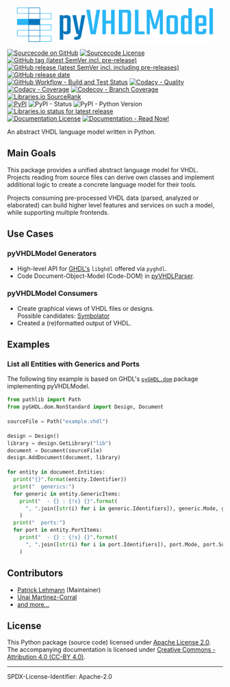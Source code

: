 <p align="center">
  <a title="vhdl.github.io/pyVHDLModel" href="https://vhdl.github.io/pyVHDLModel"><img height="80px" src="doc/_static/logo.svg"/></a>
</p>

[![Sourcecode on GitHub](https://img.shields.io/badge/vhdl-pyVHDLModel-323131.svg?longCache=true&style=flat-square&logo=github)](https://github.com/vhdl/pyVHDLModel)
[![Sourcecode License](https://img.shields.io/pypi/l/pyVHDLModel?longCache=true&style=flat-square&logo=GitHub&label=code%20license)](LICENSE.md)
[![GitHub tag (latest SemVer incl. pre-release)](https://img.shields.io/github/v/tag/vhdl/pyVHDLModel?longCache=true&style=flat-square&logo=GitHub&include_prereleases)](https://github.com/vhdl/pyVHDLModel/tags)
[![GitHub release (latest SemVer incl. including pre-releases)](https://img.shields.io/github/v/release/vhdl/pyVHDLModel?longCache=true&style=flat-square&logo=GitHub&include_prereleases)](https://github.com/vhdl/pyVHDLModel/releases/latest)
[![GitHub release date](https://img.shields.io/github/release-date/vhdl/pyVHDLModel?longCache=true&style=flat-square&logo=GitHub&)](https://github.com/vhdl/pyVHDLModel/releases)  
[![GitHub Workflow - Build and Test Status](https://img.shields.io/github/workflow/status/vhdl/pyVHDLModel/Unit%20Testing,%20Coverage%20Collection,%20Package,%20Release,%20Documentation%20and%20Publish?longCache=true&style=flat-square&label=build%20and%20test&logo=GitHub%20Actions&logoColor=FFFFFF)](https://github.com/vhdl/pyVHDLModel/actions?query=workflow%3A%22Test+and+Coverage%22)
[![Codacy - Quality](https://img.shields.io/codacy/grade/2286426d2b11417e90010427b7fed8e7?longCache=true&style=flat-square&logo=Codacy)](https://www.codacy.com/manual/VHDL/pyVHDLModel)
[![Codacy - Coverage](https://img.shields.io/codacy/coverage/2286426d2b11417e90010427b7fed8e7?longCache=true&style=flat-square&logo=Codacy)](https://www.codacy.com/manual/VHDL/pyVHDLModel)
[![Codecov - Branch Coverage](https://img.shields.io/codecov/c/github/vhdl/pyVHDLModel?longCache=true&style=flat-square&logo=Codecov)](https://codecov.io/gh/vhdl/pyVHDLModel)
[![Libraries.io SourceRank](https://img.shields.io/librariesio/sourcerank/pypi/pyVHDLModel?longCache=true&style=flat-square)](https://libraries.io/github/vhdl/pyVHDLModel/sourcerank)  
[![PyPI](https://img.shields.io/pypi/v/pyVHDLModel?longCache=true&style=flat-square&logo=PyPI&logoColor=FBE072)](https://pypi.org/project/pyVHDLModel/)
![PyPI - Status](https://img.shields.io/pypi/status/pyVHDLModel?longCache=true&style=flat-square&logo=PyPI&logoColor=FBE072)
![PyPI - Python Version](https://img.shields.io/pypi/pyversions/pyVHDLModel?longCache=true&style=flat-square&logo=PyPI&logoColor=FBE072)
[![Libraries.io status for latest release](https://img.shields.io/librariesio/release/pypi/pyVHDLModel?longCache=true&style=flat-square)](https://libraries.io/github/vhdl/pyVHDLModel)  
[![Documentation License](https://img.shields.io/badge/doc%20license-CC--BY%204.0-green?longCache=true&style=flat-square)](LICENSE.md)
[![Documentation - Read Now!](https://img.shields.io/badge/doc-read%20now%20%E2%9E%94-blueviolet?longCache=true&style=flat-square)](https://vhdl.github.io/pyVHDLModel/)

<!--
[![Dependent repos (via libraries.io)](https://img.shields.io/librariesio/dependent-repos/pypi/pyVHDLModel?longCache=true&style=flat-square&logo=GitHub)](https://github.com/vhdl/pyVHDLModel/network/dependents)
[![Requires.io](https://img.shields.io/requires/github/VHDL/pyVHDLModel?longCache=true&style=flat-square)](https://requires.io/github/VHDL/pyVHDLModel/requirements/?branch=main)
-->

An abstract VHDL language model written in Python.


## Main Goals

This package provides a unified abstract language model for VHDL.
Projects reading from source files can derive own classes and implement additional logic to create a concrete language
model for their tools.

Projects consuming pre-processed VHDL data (parsed, analyzed or elaborated) can build higher level features and services
on such a model, while supporting multiple frontends.


## Use Cases

### pyVHDLModel Generators

* High-level API for [GHDL's](https://github.com/ghdl/ghdl) `libghdl` offered via `pyghdl`.
* Code Document-Object-Model (Code-DOM) in [pyVHDLParser](https://github.com/Paebbels/pyVHDLParser).

### pyVHDLModel Consumers

* Create graphical views of VHDL files or designs.  
	Possible candidates: [Symbolator](https://github.com/kevinpt/symbolator)
* Created a (re)formatted output of VHDL.


## Examples

### List all Entities with Generics and Ports

The following tiny example is based on GHDL's [`pyGHDL.dom`](https://github.com/ghdl/ghdl/tree/master/pyGHDL/dom) package implementing
pyVHDLModel.

```python
from pathlib import Path
from pyGHDL.dom.NonStandard import Design, Document

sourceFile = Path("example.vhdl")

design = Design()
library = design.GetLibrary("lib")
document = Document(sourceFile)
design.AddDocument(document, library)

for entity in document.Entities:
  print("{}".format(entity.Identifier))
  print("  generics:")
  for generic in entity.GenericItems:
    print("  - {} : {!s} {}".format(
      ", ".join([str(i) for i in generic.Identifiers]), generic.Mode, generic.Subtype)
    )
  print("  ports:")
  for port in entity.PortItems:
    print("  - {} : {!s} {}".format(
      ", ".join([str(i) for i in port.Identifiers]), port.Mode, port.Subtype)
    )
```


## Contributors

* [Patrick Lehmann](https://github.com/Paebbels) (Maintainer)
* [Unai Martinez-Corral](https://github.com/umarcor)
* [and more...](https://github.com/VHDL/pyVHDLModel/graphs/contributors)


## License

This Python package (source code) licensed under [Apache License 2.0](LICENSE.md).  
The accompanying documentation is licensed under [Creative Commons - Attribution 4.0 (CC-BY 4.0)](doc/Doc-License.rst).

-------------------------
SPDX-License-Identifier: Apache-2.0
